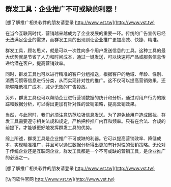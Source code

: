 ## **群发工具：企业推广不可或缺的利器！**

[想了解推广相关软件的朋友请登录 http://www.vst.tw](http://www.vst.tw)

在当今互联网时代，营销越来越成为了企业发展的重要一环。传统的广告宣传已经无法满足企业的需求，而群发工具的出现则让企业推广更加高效、快捷、精准。

群发工具，顾名思义，就是可以一次性向多个用户发送信息的工具。这种工具的最大优势就是节省了人力和时间成本，通过一键发送，可以快速将产品或服务信息传递给潜在客户，提高营销效率。

同时，群发工具也可以进行精准的客户分组推送，根据客户的地域、年龄、性别、消费习惯等信息进行分类，从而实现针对性的推广。这不仅可以提高营销效果，还能够降低推广成本，减少无效的广告投放。

另外，群发工具也可以帮助企业进行营销数据的统计和分析，通过对用户行为的跟踪和数据分析，可以得出更加有针对性的营销策略，提高营销效果。

当然，与此同时，我们必须注意防范垃圾信息发送。为了避免给用户造成困扰，群发工具需要遵守相关法规和规定，严格把控推广内容和频率。只有在合法、合规的前提下，才能够更好地发挥群发工具的优势。

综上所述，群发工具是企业推广不可或缺的利器。它可以提高营销效率、降低成本、实现精准推广，并且可以通过数据分析得出更加有针对性的营销策略。无论对于传统企业还是互联网企业，群发工具都是一个不可或缺的营销工具，是企业推广的必选之一。

[想了解推广相关软件的朋友请登录 http://www.vst.tw](http://www.vst.tw)


[访问软件官网 http://www.vst.tw](http://www.vst.tw)

